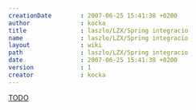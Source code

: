 ```yaml
---
creationDate        : 2007-06-25 15:41:38 +0200 
author              : kocka 
title               : laszlo/LZX/Spring integracio 
name                : laszlo/LZX/Spring integracio 
layout              : wiki 
path                : laszlo/LZX/Spring integracio 
date                : 2007-06-25 15:41:38 +0200 
version             : 1 
creator             : kocka 
---
```

[TODO](../../TODO.html)
